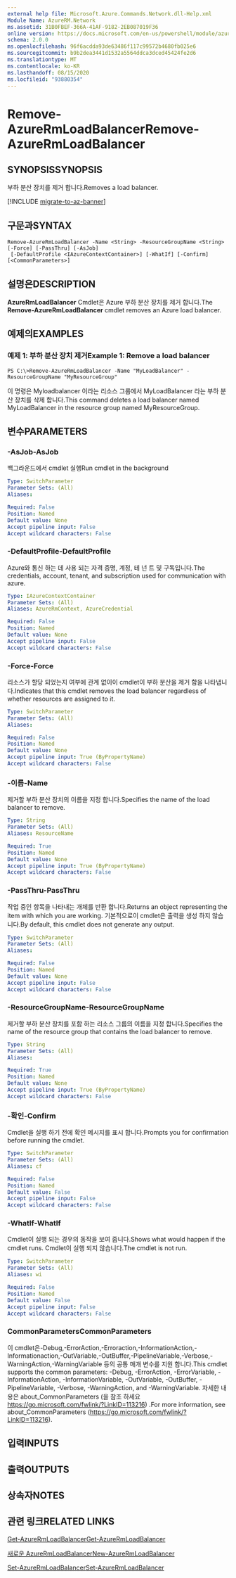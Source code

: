 ```yaml
---
external help file: Microsoft.Azure.Commands.Network.dll-Help.xml
Module Name: AzureRM.Network
ms.assetid: 31B0FBEF-366A-41AF-9182-2EB087019F36
online version: https://docs.microsoft.com/en-us/powershell/module/azurerm.network/remove-azurermloadbalancer
schema: 2.0.0
ms.openlocfilehash: 96f6acdda93de63486f117c99572b4680fb025e6
ms.sourcegitcommit: b9b2dea3441d1532a5564ddca3dced45424fe2d6
ms.translationtype: MT
ms.contentlocale: ko-KR
ms.lasthandoff: 08/15/2020
ms.locfileid: "93880354"
---
```

# <span data-ttu-id="3712e-101">Remove-AzureRmLoadBalancer</span><span class="sxs-lookup"><span data-stu-id="3712e-101">Remove-AzureRmLoadBalancer</span></span>

## <span data-ttu-id="3712e-102">SYNOPSIS</span><span class="sxs-lookup"><span data-stu-id="3712e-102">SYNOPSIS</span></span>
<span data-ttu-id="3712e-103">부하 분산 장치를 제거 합니다.</span><span class="sxs-lookup"><span data-stu-id="3712e-103">Removes a load balancer.</span></span>

[!INCLUDE [migrate-to-az-banner](../../includes/migrate-to-az-banner.md)]

## <span data-ttu-id="3712e-104">구문과</span><span class="sxs-lookup"><span data-stu-id="3712e-104">SYNTAX</span></span>

```
Remove-AzureRmLoadBalancer -Name <String> -ResourceGroupName <String> [-Force] [-PassThru] [-AsJob]
 [-DefaultProfile <IAzureContextContainer>] [-WhatIf] [-Confirm] [<CommonParameters>]
```

## <span data-ttu-id="3712e-105">설명은</span><span class="sxs-lookup"><span data-stu-id="3712e-105">DESCRIPTION</span></span>
<span data-ttu-id="3712e-106">**AzureRmLoadBalancer** Cmdlet은 Azure 부하 분산 장치를 제거 합니다.</span><span class="sxs-lookup"><span data-stu-id="3712e-106">The **Remove-AzureRmLoadBalancer** cmdlet removes an Azure load balancer.</span></span>

## <span data-ttu-id="3712e-107">예제의</span><span class="sxs-lookup"><span data-stu-id="3712e-107">EXAMPLES</span></span>

### <span data-ttu-id="3712e-108">예제 1: 부하 분산 장치 제거</span><span class="sxs-lookup"><span data-stu-id="3712e-108">Example 1: Remove a load balancer</span></span>
```
PS C:\>Remove-AzureRmLoadBalancer -Name "MyLoadBalancer" -ResourceGroupName "MyResourceGroup"
```

<span data-ttu-id="3712e-109">이 명령은 Myloadbalancer 이라는 리소스 그룹에서 MyLoadBalancer 라는 부하 분산 장치를 삭제 합니다.</span><span class="sxs-lookup"><span data-stu-id="3712e-109">This command deletes a load balancer named MyLoadBalancer in the resource group named MyResourceGroup.</span></span>

## <span data-ttu-id="3712e-110">변수</span><span class="sxs-lookup"><span data-stu-id="3712e-110">PARAMETERS</span></span>

### <span data-ttu-id="3712e-111">-AsJob</span><span class="sxs-lookup"><span data-stu-id="3712e-111">-AsJob</span></span>
<span data-ttu-id="3712e-112">백그라운드에서 cmdlet 실행</span><span class="sxs-lookup"><span data-stu-id="3712e-112">Run cmdlet in the background</span></span>

```yaml
Type: SwitchParameter
Parameter Sets: (All)
Aliases: 

Required: False
Position: Named
Default value: None
Accept pipeline input: False
Accept wildcard characters: False
```

### <span data-ttu-id="3712e-113">-DefaultProfile</span><span class="sxs-lookup"><span data-stu-id="3712e-113">-DefaultProfile</span></span>
<span data-ttu-id="3712e-114">Azure와 통신 하는 데 사용 되는 자격 증명, 계정, 테 넌 트 및 구독입니다.</span><span class="sxs-lookup"><span data-stu-id="3712e-114">The credentials, account, tenant, and subscription used for communication with azure.</span></span>

```yaml
Type: IAzureContextContainer
Parameter Sets: (All)
Aliases: AzureRmContext, AzureCredential

Required: False
Position: Named
Default value: None
Accept pipeline input: False
Accept wildcard characters: False
```

### <span data-ttu-id="3712e-115">-Force</span><span class="sxs-lookup"><span data-stu-id="3712e-115">-Force</span></span>
<span data-ttu-id="3712e-116">리소스가 할당 되었는지 여부에 관계 없이이 cmdlet이 부하 분산을 제거 함을 나타냅니다.</span><span class="sxs-lookup"><span data-stu-id="3712e-116">Indicates that this cmdlet removes the load balancer regardless of whether resources are assigned to it.</span></span>

```yaml
Type: SwitchParameter
Parameter Sets: (All)
Aliases: 

Required: False
Position: Named
Default value: None
Accept pipeline input: True (ByPropertyName)
Accept wildcard characters: False
```

### <span data-ttu-id="3712e-117">-이름</span><span class="sxs-lookup"><span data-stu-id="3712e-117">-Name</span></span>
<span data-ttu-id="3712e-118">제거할 부하 분산 장치의 이름을 지정 합니다.</span><span class="sxs-lookup"><span data-stu-id="3712e-118">Specifies the name of the load balancer to remove.</span></span>

```yaml
Type: String
Parameter Sets: (All)
Aliases: ResourceName

Required: True
Position: Named
Default value: None
Accept pipeline input: True (ByPropertyName)
Accept wildcard characters: False
```

### <span data-ttu-id="3712e-119">-PassThru</span><span class="sxs-lookup"><span data-stu-id="3712e-119">-PassThru</span></span>
<span data-ttu-id="3712e-120">작업 중인 항목을 나타내는 개체를 반환 합니다.</span><span class="sxs-lookup"><span data-stu-id="3712e-120">Returns an object representing the item with which you are working.</span></span>
<span data-ttu-id="3712e-121">기본적으로이 cmdlet은 출력을 생성 하지 않습니다.</span><span class="sxs-lookup"><span data-stu-id="3712e-121">By default, this cmdlet does not generate any output.</span></span>

```yaml
Type: SwitchParameter
Parameter Sets: (All)
Aliases: 

Required: False
Position: Named
Default value: None
Accept pipeline input: False
Accept wildcard characters: False
```

### <span data-ttu-id="3712e-122">-ResourceGroupName</span><span class="sxs-lookup"><span data-stu-id="3712e-122">-ResourceGroupName</span></span>
<span data-ttu-id="3712e-123">제거할 부하 분산 장치를 포함 하는 리소스 그룹의 이름을 지정 합니다.</span><span class="sxs-lookup"><span data-stu-id="3712e-123">Specifies the name of the resource group that contains the load balancer to remove.</span></span>

```yaml
Type: String
Parameter Sets: (All)
Aliases: 

Required: True
Position: Named
Default value: None
Accept pipeline input: True (ByPropertyName)
Accept wildcard characters: False
```

### <span data-ttu-id="3712e-124">-확인</span><span class="sxs-lookup"><span data-stu-id="3712e-124">-Confirm</span></span>
<span data-ttu-id="3712e-125">Cmdlet을 실행 하기 전에 확인 메시지를 표시 합니다.</span><span class="sxs-lookup"><span data-stu-id="3712e-125">Prompts you for confirmation before running the cmdlet.</span></span>

```yaml
Type: SwitchParameter
Parameter Sets: (All)
Aliases: cf

Required: False
Position: Named
Default value: False
Accept pipeline input: False
Accept wildcard characters: False
```

### <span data-ttu-id="3712e-126">-WhatIf</span><span class="sxs-lookup"><span data-stu-id="3712e-126">-WhatIf</span></span>
<span data-ttu-id="3712e-127">Cmdlet이 실행 되는 경우의 동작을 보여 줍니다.</span><span class="sxs-lookup"><span data-stu-id="3712e-127">Shows what would happen if the cmdlet runs.</span></span>
<span data-ttu-id="3712e-128">Cmdlet이 실행 되지 않습니다.</span><span class="sxs-lookup"><span data-stu-id="3712e-128">The cmdlet is not run.</span></span>

```yaml
Type: SwitchParameter
Parameter Sets: (All)
Aliases: wi

Required: False
Position: Named
Default value: False
Accept pipeline input: False
Accept wildcard characters: False
```

### <span data-ttu-id="3712e-129">CommonParameters</span><span class="sxs-lookup"><span data-stu-id="3712e-129">CommonParameters</span></span>
<span data-ttu-id="3712e-130">이 cmdlet은-Debug,-ErrorAction,-Erroraction,-InformationAction,-Informationaction,-OutVariable,-OutBuffer,-PipelineVariable,-Verbose,-WarningAction,-WarningVariable 등의 공통 매개 변수를 지원 합니다.</span><span class="sxs-lookup"><span data-stu-id="3712e-130">This cmdlet supports the common parameters: -Debug, -ErrorAction, -ErrorVariable, -InformationAction, -InformationVariable, -OutVariable, -OutBuffer, -PipelineVariable, -Verbose, -WarningAction, and -WarningVariable.</span></span> <span data-ttu-id="3712e-131">자세한 내용은 about_CommonParameters (을 참조 하세요 https://go.microsoft.com/fwlink/?LinkID=113216) .</span><span class="sxs-lookup"><span data-stu-id="3712e-131">For more information, see about_CommonParameters (https://go.microsoft.com/fwlink/?LinkID=113216).</span></span>

## <span data-ttu-id="3712e-132">입력</span><span class="sxs-lookup"><span data-stu-id="3712e-132">INPUTS</span></span>

## <span data-ttu-id="3712e-133">출력</span><span class="sxs-lookup"><span data-stu-id="3712e-133">OUTPUTS</span></span>

## <span data-ttu-id="3712e-134">상속자</span><span class="sxs-lookup"><span data-stu-id="3712e-134">NOTES</span></span>

## <span data-ttu-id="3712e-135">관련 링크</span><span class="sxs-lookup"><span data-stu-id="3712e-135">RELATED LINKS</span></span>

[<span data-ttu-id="3712e-136">Get-AzureRmLoadBalancer</span><span class="sxs-lookup"><span data-stu-id="3712e-136">Get-AzureRmLoadBalancer</span></span>](./Get-AzureRmLoadBalancer.md)

[<span data-ttu-id="3712e-137">새로운 AzureRmLoadBalancer</span><span class="sxs-lookup"><span data-stu-id="3712e-137">New-AzureRmLoadBalancer</span></span>](./New-AzureRmLoadBalancer.md)

[<span data-ttu-id="3712e-138">Set-AzureRmLoadBalancer</span><span class="sxs-lookup"><span data-stu-id="3712e-138">Set-AzureRmLoadBalancer</span></span>](./Set-AzureRmLoadBalancer.md)


